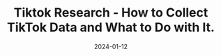 ---
title: "Tiktok Research - How to Collect TikTok Data and What to Do with It."
collection: talks
permalink: /talks/2024-01-12-Tiktok-Research-How-to-Collect-TikTok-Data-and-What-to-Do-with-It
date: 2024-01-12
venue: 'IfPuK FU Berlin'
venue: 'IfPuK, FU Berlin, Berlin'
citation: ' Lion Wedel, &quot;Tiktok Research - How to Collect TikTok Data and What to Do with It..&quot; IfPuK FU Berlin, 1900.'
---